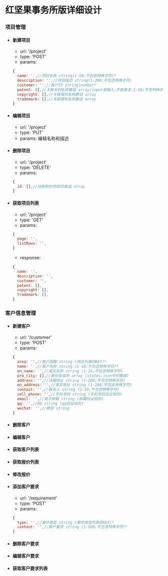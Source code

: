 红坚果事务所版详细设计
=====================
### 项目管理
- #### 新建项目
  - url: '/project'
  - type: 'POST'
  - params: 
  ``` javascript
  {
    name: '',//项目名称 string(1-50;不包含特殊字符)*
    description: '',//项目描述 string(1-200;不包含特殊字符)
    customer: '',//客户ID string|number*
    patent: [],//关联专利名称数组 array(input框输入;不能重复;1-50;不含特殊字符)
    copyright: [],//关联版权名称数组 array
    trademark: [],//关联商标名称数组 array
  }
  ```
- #### 编辑项目
  - url: '/project'
  - type: 'PUT'
  - params: 编辑名称和描述
- #### 删除项目
  - url: '/project'
  - type: 'DELETE'
  - params: 
  ``` javascript
  {
    id: [],//待删除的项目ID数组 array
  }
  ```
- #### 获取项目列表
  - url: '/project'
  - type: 'GET'
  - params: 
  ``` javascript
  {
    page: '',
    listRows: '',
  }
  ```
  - response:
  ``` javascript
  {
    name: '',
    description: '',
    customer: '',
    patent: [],
    copyright: [],
    trademark: [],
  }
  ```
### 客户信息管理
- #### 新建客户
  - url: '/customer'
  - type: 'POST'
  - params: 
  ```javascript
  {
    area: '',//客户国籍 string (地区列表的KEY)*
    name: '',//客户名称 string (1-10;不包含特殊字符)*
    en_name: '',//英文名称 string (1-10;不包含特殊字符)
    pro_city: [],//省份及城市 array (states.json中的数据)
    address: '',//详细地址 string (1-200;不包含特殊字符)
    en_address: '',//英文地址 string (1-200;不包含特殊字符)
    contact: '',//联系人 string (1-10;不包含特殊字符)
    cell_phone: '',//手机号码 string (手机号码验证规则)
    email: '',//电子邮箱 string (邮箱验证规则)
    qq: '',//QQ string (qq验证规则)
    wechat: '',//微信 string
  }
  ```
- #### 删除客户
- #### 编辑客户
- #### 获取客户列表
- #### 获取报价列表
- #### 修改报价
- #### 添加客户要求
  - url: '/requirement'
  - type: 'POST'
  - params:
  ```javascript
  {
    type: '',//案件类型 string (案件类型列表的KEY)*
    content: '',//客户要求 string (1-500;不包含特殊字符)*
  }
  ```
- #### 删除客户要求
- #### 编辑客户要求
- #### 获取客户要求列表




